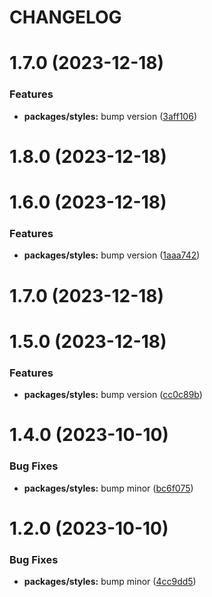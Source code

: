 # CHANGELOG

# 1.7.0 (2023-12-18)


### Features

* **packages/styles:** bump version ([3aff106](https://github.mpi-internal.com/scmspain/frontend-all--pet-project-ts/commit/3aff1063421f0bc7c2faa13fa40a10f74b390b68))



# 1.8.0 (2023-12-18)



# 1.6.0 (2023-12-18)


### Features

* **packages/styles:** bump version ([1aaa742](https://github.mpi-internal.com/scmspain/frontend-all--pet-project-ts/commit/1aaa7421a127e8c5d83c250ba54a1882c0ad87d9))



# 1.7.0 (2023-12-18)



# 1.5.0 (2023-12-18)


### Features

* **packages/styles:** bump version ([cc0c89b](https://github.mpi-internal.com/scmspain/frontend-all--pet-project-ts/commit/cc0c89b03b9bc237576e577521dd4df620edae2a))



# 1.4.0 (2023-10-10)


### Bug Fixes

* **packages/styles:** bump minor ([bc6f075](https://github.mpi-internal.com/scmspain/frontend-all--pet-project-ts/commit/bc6f075ee30039dca3ce2d858f264b1e265a96d8))



# 1.2.0 (2023-10-10)


### Bug Fixes

* **packages/styles:** bump minor ([4cc9dd5](https://github.mpi-internal.com/scmspain/frontend-all--pet-project-ts/commit/4cc9dd527f770584daad00765d7dc7d2d703e267))



